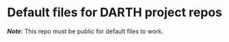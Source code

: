 # Default files for DARTH project repos

**_Note_**: This repo must be public for default files to work.
